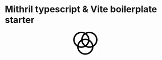 # Mithril typescript & Vite boilerplate starter

<p align="center" style="height: 100px; width: auto">
  <img src="./public/mithril-logo.svg" />
</p>
